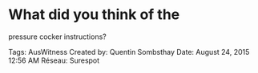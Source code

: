 # What did you think of the
pressure cocker instructions?

Tags: AusWitness
Created by: Quentin Sombsthay
Date: August 24, 2015 12:56 AM
Réseau: Surespot